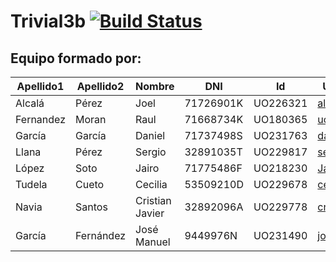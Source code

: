 # Trivial3b [![Build Status](https://travis-ci.org/Arquisoft/Trivial3b.svg?branch=master)](https://travis-ci.org/Arquisoft/Trivial3b)
## Equipo formado por: 
| Apellido1 | Apellido2        | Nombre                 | DNI   | Id | Usuario Github |
|-----------|------------------|------------------------|-------|--------|----------------|
|Alcalá|Pérez|Joel|71726901K|UO226321|[alcalaperez](https://github.com/alcalaperez)|
|Fernandez|Moran|Raul|71668734K|UO180365|[uo180365](https://github.com/uo180365)|
|García|García|Daniel|71737498S|UO231763|[dani-garcia](https://github.com/dani-garcia)|
|Llana|Pérez|Sergio|32891035T|UO229817|[sergiollana](https://github.com/sergiollana)|
|López|Soto|Jairo|71775486F|UO218230|[JairoLopez](https://github.com/JairoLopez)|
|Tudela|Cueto|Cecilia|53509210D|UO229678|[cecitudela](https://github.com/cecitudela)|
|Navia|Santos|Cristian Javier|32892096A|UO229778|[cristian3](https://github.com/cristian3)|
|García|Fernández|José Manuel|9449976N|UO231490|[josemanuelgarcia](https://github.com/josemanuelgarcia)|
